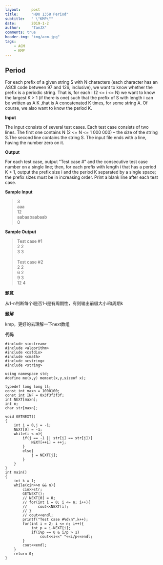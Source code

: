 ```yaml
---
layout:     post
title:      "HDU 1358 Period"
subtitle:   " \"KMP\""
date:       2019-1-2
author:     "TanJX"
comments: true
header-img: "img/acm.jpg"
tags:
    - ACM
    - KMP
---
```



## Period

For each prefix of a given string S with N characters (each character has an ASCII code between 97 and 126, inclusive), we want to know whether the prefix is a periodic string. That is, for each i (2 <= i <= N) we want to know the largest K > 1 (if there is one) such that the prefix of S with length i can be written as A K ,that is A concatenated K times, for some string A. Of course, we also want to know the period K.

**Input**

The input consists of several test cases. Each test case consists of two lines. The first one contains N (2 <= N <= 1 000 000) – the size of the string S.The second line contains the string S. The input file ends with a line, having the 
number zero on it.

**Output**

For each test case, output "Test case #" and the consecutive test case number on a single line; then, for each prefix with length i that has a period K > 1, output the prefix size i and the period K separated by a single space; the prefix sizes must be in increasing order. Print a blank line after each test case.

**Sample Input**

>3<br>
aaa<br>
12<br>
aabaabaabaab<br>
0

**Sample Output**

>Test case #1<br>
2 2<br>
3 3<br><br>
Test case #2<br>
2 2<br>
6 2<br>
9 3<br>
12 4

**题意**

从1-n判断每个i是否1-i是有周期性，有则输出前缀大小i和周期k

**题解**

kmp，更好的去理解一下next数组

**代码**

```
#include <iostream>
#include <algorithm>
#include <cstdio>
#include <cmath>
#include <cstring>
#include <string>

using namespace std;
#define me(x,y) memset(x,y,sizeof x);

typedef long long ll;
const int maxn = 1000100;
const int INF = 0x3f3f3f3f;
int NEXT[maxn];
int n;
char str[maxn];

void GETNEXT()
{
    int i = 0,j = -1;
    NEXT[0] = -1;
    while(i < n){
        if(j == -1 || str[i] == str[j]){
            NEXT[++i] = ++j;
        }
        else{
            j = NEXT[j];
        }
    }
}
int main()
{
    int k = 1;
    while(cin>>n && n){
        cin>>str;
        GETNEXT();
        // NEXT[0] = 0;
        // for(int i = 0; i <= n; i++){
        //     cout<<NEXT[i];
        // }
        // cout<<endl;
        printf("Test case #%d\n",k++);
        for(int i = 2; i <= n; i++){
            int p = i-NEXT[i];
            if(i%p == 0 & i/p > 1)
                cout<<i<<" "<<i/p<<endl;
        }
        cout<<endl;
    }
    return 0;
}
```